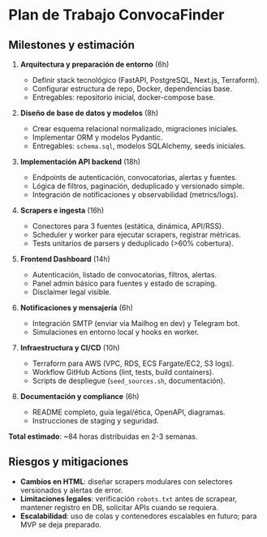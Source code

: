 # Plan de Trabajo ConvocaFinder

## Milestones y estimación

1. **Arquitectura y preparación de entorno** (6h)
   - Definir stack tecnológico (FastAPI, PostgreSQL, Next.js, Terraform).
   - Configurar estructura de repo, Docker, dependencias base.
   - Entregables: repositorio inicial, docker-compose base.

2. **Diseño de base de datos y modelos** (8h)
   - Crear esquema relacional normalizado, migraciones iniciales.
   - Implementar ORM y modelos Pydantic.
   - Entregables: `schema.sql`, modelos SQLAlchemy, seeds iniciales.

3. **Implementación API backend** (18h)
   - Endpoints de autenticación, convocatorias, alertas y fuentes.
   - Lógica de filtros, paginación, deduplicado y versionado simple.
   - Integración de notificaciones y observabilidad (metrics/logs).

4. **Scrapers e ingesta** (16h)
   - Conectores para 3 fuentes (estática, dinámica, API/RSS).
   - Scheduler y worker para ejecutar scrapers, registrar métricas.
   - Tests unitarios de parsers y deduplicado (>60% cobertura).

5. **Frontend Dashboard** (14h)
   - Autenticación, listado de convocatorias, filtros, alertas.
   - Panel admin básico para fuentes y estado de scraping.
   - Disclaimer legal visible.

6. **Notificaciones y mensajería** (6h)
   - Integración SMTP (enviar via Mailhog en dev) y Telegram bot.
   - Simulaciones en entorno local y hooks en worker.

7. **Infraestructura y CI/CD** (10h)
   - Terraform para AWS (VPC, RDS, ECS Fargate/EC2, S3 logs).
   - Workflow GitHub Actions (lint, tests, build containers).
   - Scripts de despliegue (`seed_sources.sh`, documentación).

8. **Documentación y compliance** (6h)
   - README completo, guía legal/ética, OpenAPI, diagramas.
   - Instrucciones de staging y seguridad.

**Total estimado**: ~84 horas distribuidas en 2-3 semanas.

## Riesgos y mitigaciones
- **Cambios en HTML**: diseñar scrapers modulares con selectores versionados y alertas de error.
- **Limitaciones legales**: verificación `robots.txt` antes de scrapear, mantener registro en DB, solicitar APIs cuando se requiera.
- **Escalabilidad**: uso de colas y contenedores escalables en futuro; para MVP se deja preparado.
